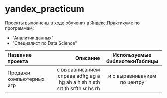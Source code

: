# yandex_practicum

Проекты выполнены в ходе обучения в Яндекс.Практикуме по программам:
- "Аналитик данных"
- "Специалист по Data Science"

| Название проекта | Описание | Используемые библиотекиТаблицы |
| :-------------------- | -------------------------------------------------------------------: |:-----------------------:|
| Продажи компьютерных игр | с выравниванием справа adfrg ag a hg ah a h ah  h sth srt th srfth sr hs rh | и с выравниванием по центру |
